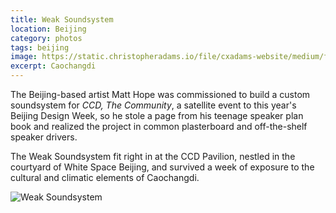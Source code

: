 ```yaml
---
title: Weak Soundsystem
location: Beijing
category: photos
tags: beijing
image: https://static.christopheradams.io/file/cxadams-website/medium/flickr/8324/8126876501_dd46191c8a_k.jpg
excerpt: Caochangdi
---
```


The Beijing-based artist Matt Hope was commissioned to build a custom
soundsystem for *CCD, The Community*, a satellite event to this year's Beijing
Design Week, so he stole a page from his teenage speaker plan book and realized
the project in common plasterboard and off-the-shelf speaker drivers.

The Weak Soundsystem fit right in at the CCD Pavilion, nestled in the courtyard
of White Space Beijing, and survived a week of exposure to the cultural and
climatic elements of Caochangdi.

![Weak Soundsystem](https://static.christopheradams.io/file/cxadams-website/medium/flickr/8048/8111359498_b7d4360145_k.jpg)
